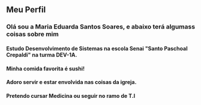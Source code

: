 ## Meu Perfil

### Olá sou a **Maria Eduarda Santos Soares**, e abaixo terá algumass coisas sobre mim

#### Estudo Desenvolvimento de Sistemas na escola **Senai "Santo Paschoal Crepaldi"** na turma DEV-1A.

#### Minha comida favorita é sushi!

#### Adoro servir e estar envolvida nas coisas da igreja.

#### Pretendo cursar Medicina ou seguir no ramo de T.I 